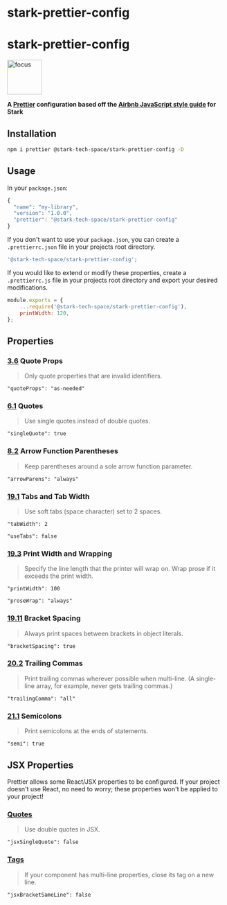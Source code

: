 # stark-prettier-config<div align="center">

<h1>stark-prettier-config</h1>

<img height="80" width="80" alt="focus" src="https://image.flaticon.com/icons/svg/3771/3771423.svg" />

<strong>A [Prettier](https://prettier.io/) configuration based off the [Airbnb JavaScript style guide](https://github.com/airbnb/javascript) for Stark</strong>

</div>

## Installation

```sh
npm i prettier @stark-tech-space/stark-prettier-config -D
```

## Usage

In your `package.json`:

```javascript
{
  "name": "my-library",
  "version": "1.0.0",
  "prettier": "@stark-tech-space/stark-prettier-config"
}
```

If you don't want to use your `package.json`, you can create a `.prettierrc.json` file in your projects root directory.

```javascript
'@stark-tech-space/stark-prettier-config';

```

If you would like to extend or modify these properties, create a `.prettierrc.js` file in your projects root directory and export your desired modifications.

```javascript
module.exports = {
	...require('@stark-tech-space/stark-prettier-config'),
	printWidth: 120,
};
```

## Properties

### <a href="https://github.com/airbnb/javascript/blob/master/README.md#objects--quoted-props">3.6</a> Quote Props

> Only quote properties that are invalid identifiers.

`"quoteProps": "as-needed"`

### <a href="https://github.com/airbnb/javascript/blob/master/README.md#strings--quotes">6.1</a> Quotes

> Use single quotes instead of double quotes.

`"singleQuote": true`

### <a href="https://github.com/airbnb/javascript/blob/master/README.md#arrows--implicit-return">8.2</a> Arrow Function Parentheses

> Keep parentheses around a sole arrow function parameter.

`"arrowParens": "always"`

### <a href="https://github.com/airbnb/javascript/blob/master/README.md#whitespace--max-len">19.1</a> Tabs and Tab Width

> Use soft tabs (space character) set to 2 spaces.

`"tabWidth": 2`

`"useTabs": false`

### <a href="https://github.com/airbnb/javascript/blob/master/README.md#whitespace--max-len">19.3</a> Print Width and Wrapping

> Specify the line length that the printer will wrap on. Wrap prose if it exceeds the print width.

`"printWidth": 100`

`"proseWrap": "always"`

### <a href="https://github.com/airbnb/javascript/blob/master/README.md#whitespace--in-brackets">19.11</a> Bracket Spacing

> Always print spaces between brackets in object literals.

`"bracketSpacing": true`

### <a href="https://github.com/airbnb/javascript/blob/master/README.md#commas--dangling">20.2</a> Trailing Commas

> Print trailing commas wherever possible when multi-line. (A single-line array, for example, never gets trailing commas.)

`"trailingComma": "all"`

### <a href="https://github.com/airbnb/javascript/blob/master/README.md#semicolons--required">21.1</a> Semicolons

> Print semicolons at the ends of statements.

`"semi": true`

## JSX Properties

Prettier allows some React/JSX properties to be configured. If your project doesn't use React, no need to worry; these properties won't be applied to your project!

### <a href="https://github.com/airbnb/javascript/blob/master/README.md#objects--quoted-props">Quotes</a>

> Use double quotes in JSX.

`"jsxSingleQuote": false`

### <a href="https://github.com/airbnb/javascript/tree/master/react#tags">Tags</a>

> If your component has multi-line properties, close its tag on a new line.

`"jsxBracketSameLine": false`
